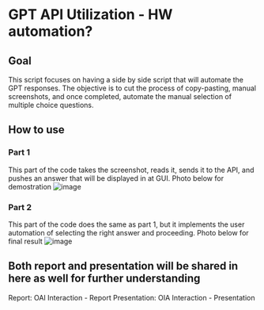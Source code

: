 # GPT API Utilization - HW automation?

## Goal
This script focuses on having a side by side script that will automate the GPT responses. The objective is to cut the process of copy-pasting, manual screenshots, and once completed, automate the manual selection of multiple choice questions.

## How to use

### Part 1
This part of the code takes the screenshot, reads it, sends it to the API, and pushes an answer that will be displayed in at GUI. Photo below for demostration
![image](https://github.com/user-attachments/assets/23cda942-c0ee-4d25-9adb-5d25009fbdab)

### Part 2
This part of the code does the same as part 1, but it implements the user automation of selecting the right answer and proceeding. Photo below for final result
![image](https://github.com/user-attachments/assets/f816cd2e-ab34-4578-a88b-95a727467168)

## Both report and presentation will be shared in here as well for further understanding
Report: OAI Interaction - Report
Presentation: OIA Interaction - Presentation

